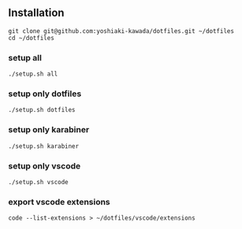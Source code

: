 ## Installation
```
git clone git@github.com:yoshiaki-kawada/dotfiles.git ~/dotfiles
cd ~/dotfiles
```
### setup all
```
./setup.sh all
```
### setup only dotfiles
```
./setup.sh dotfiles
```
### setup only karabiner
```
./setup.sh karabiner
```
### setup only vscode
```
./setup.sh vscode
```
### export vscode extensions
```
code --list-extensions > ~/dotfiles/vscode/extensions
```
